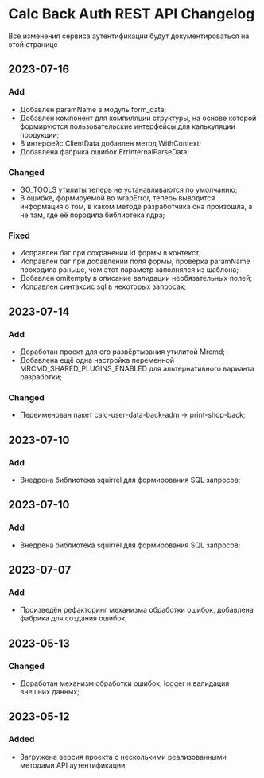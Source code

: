 # Calc Back Auth REST API Changelog
Все изменения сервиса аутентификации будут документироваться на этой странице

## 2023-07-16
### Add
- Добавлен paramName в модуль form_data;
- Добавлен компонент для компиляции структуры, на основе которой формируются пользовательские интерфейсы для калькуляции продукции;
- В интерфейс ClientData добавлен метод WithContext;
- Добавлена фабрика ошибок ErrInternalParseData;

### Changed
- GO_TOOLS утилиты теперь не устанавливаются по умолчанию;
- В ошибке, формируемой во wrapError, теперь выводится информация о том, в каком методе разработчика она произошла, а не там, где её породила библиотека ядра;

### Fixed
- Исправлен баг при сохранении id формы в контекст;
- Исправлен баг при добавлении поля формы, проверка paramName проходила раньше, чем этот параметр заполнялся из шаблона;
- Добавлен omitempty в описание валидации необязательных полей;
- Исправлен синтаксис sql в некоторых запросах;

## 2023-07-14
### Add
- Доработан проект для его развёртывания утилитой Mrcmd;
- Добавлена ещё одна настройка переменной MRCMD_SHARED_PLUGINS_ENABLED для альтернативного варианта разработки;

### Changed
- Переименован пакет calc-user-data-back-adm -> print-shop-back;

## 2023-07-10
### Add
- Внедрена библиотека squirrel для формирования SQL запросов;

## 2023-07-10
### Add
- Внедрена библиотека squirrel для формирования SQL запросов;

## 2023-07-07
### Add
- Произведён рефакторинг механизма обработки ошибок, добавлена фабрика для создания ошибок;

## 2023-05-13
### Changed
- Доработан механизм обработки ошибок, logger и валидация внешних данных;

## 2023-05-12
### Added
- Загружена версия проекта с несколькими реализованными методами API аутентификации;
